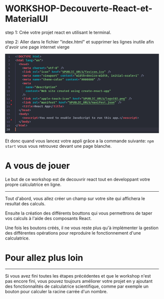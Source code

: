 # WORKSHOP-Decouverte-React-et-MaterialUI

step 1: Crée votre projet react en utilisant le terminal.

step 2: Aller dans le fichier "index.html" et supprimer les lignes inutile afin d'avoir une page internet vierge

<img src="assets/index_html_example.png"/>

Et donc quand vous lancez votre appli grâce a la commande suivante:
```npm start```
vous vous retrouvez devant une page blanche.

# A vous de jouer

Le but de ce workshop est de decouvrir react tout en developpant votre propre calculatrice en ligne.

---
Tout d'abord, vous allez créer un champ sur votre site qui affichera le resultat des calculs.

Ensuite la création des différents bouttons qui vous permettrons de taper vos calculs à l'aide des composants React.

Une fois les boutons créés, il ne vous reste plus qu'à implémenter la gestion des différentes opérations pour reproduire le fonctionnement d'une calculatrice.

# Pour allez plus loin
---

Si vous avez fini toutes les étapes précédentes et que le workshop n'est pas encore fini, vous pouvez toujours améliorer votre projet en y ajoutant des fonctionnalités de calculatrice scientifique, comme par exemple un bouton pour calculer la racine carrée d'un nombre.